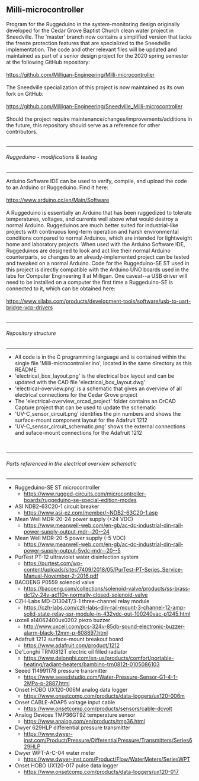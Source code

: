 ## Milli-microcontroller  

  Program for the Ruggeduino in the system-monitoring design originally developed for the Cedar Grove Baptist Church clean water
  project in Sneedville. The 'master' branch now contains a simplified version that lacks the freeze protection features that are
  specialized to the Sneedville implementation. The code and other relevant files will be updated and maintained as part of a
  senior design project for the 2020 spring semester at the following GitHub repository:  
  <br>
  https://github.com/Milligan-Engineering/Milli-microcontroller  
  <br>
  The Sneedville specialization of this project is now maintained as its own fork on GitHub:  
  <br>
  https://github.com/Milligan-Engineering/Sneedville_Milli-microcontroller  
  <br>
  Should the project require maintenance/changes/improvements/additions in the future, this repository should serve as a
  reference for other contributors.  
  <br>

*********************************************************************************************************************************
###### Ruggeduino - modifications & testing
*********************************************************************************************************************************

  Arduino Software IDE can be used to verify, compile, and upload the code to an Arduino or Ruggeduino. Find it here:  
  <br>
  https://www.arduino.cc/en/Main/Software  
  <br>
  A Ruggeduino is essentially an Arduino that has been ruggedized to tolerate temperatures, voltages, and currents well above
  what would destroy a normal Arduino. Ruggeduinos are much better suited for industrial-like projects with continuous long-term
  operation and harsh environmental conditions compared to normal Arduinos, which are intended for lightweight home and
  laboratory projects. When used with the Arduino Software IDE, Ruggeduinos are designed to look and act like their normal
  Arduino counterparts, so changes to an already-implemented project can be tested and tweaked on a normal Arduino. Code for the
  Ruggeduino-SE ST used in this project is directly compatible with the Arduino UNO boards used in the labs for Computer
  Engineering II at Milligan. One caveat--a USB driver will need to be installed on a computer the first time a Ruggeduino-SE is
  connected to it, which can be obtained here:  
  <br>
  https://www.silabs.com/products/development-tools/software/usb-to-uart-bridge-vcp-drivers  
  <br>

*********************************************************************************************************************************
###### Repository structure
*********************************************************************************************************************************

  - All code is in the C programming language and is contained within the single file 'Milli-microcontroller.ino', located in the
    same directory as this README  
  - 'electrical_box_layout.png' is the electrical box layout and can be updated with the CAD file 'electrical_box_layout.dwg'  
  - 'electrical-overview.png' is a schematic that gives an overview of all electrical connections for the Cedar Grove project  
  - The 'electrical-overview_orcad_project' folder contains an OrCAD Capture project that can be used to update the schematic  
  - 'UV-C_sensor_circuit.png' identifies the pin numbers and shows the surface-mount component layout for the Adafruit 1212  
  - 'UV-C_sensor_circuit_schematic.png' shows the external connections and suface-mount connections for the Adafruit 1212  
  <br>

*********************************************************************************************************************************
###### Parts referenced in the electrical overview schematic
*********************************************************************************************************************************

  - Ruggeduino-SE ST microcontroller
      - https://www.rugged-circuits.com/microcontroller-boards/ruggeduino-se-special-edition-mpdes
  - ASI NDB2-63C20-1 circuit breaker
      - https://www.asi-ez.com/member/~NDB2-63C20-1.asp
  - Mean Well MDR-20-24 power supply (+24 VDC)
      - https://www.meanwell-web.com/en-gb/ac-dc-industrial-din-rail-power-supply-output-mdr--20--24
  - Mean Well MDR-20-5 power supply (-5 VDC)
      - https://www.meanwell-web.com/en-gb/ac-dc-industrial-din-rail-power-supply-output-5vdc-mdr--20--5
  - PurTest PT-12 ultraviolet water disinfection system
      - https://purtest.com/wp-content/uploads/sites/7409/2018/05/PurTest-PT-Series_Service-Manual-November-2-2016.pdf
  - BACOENG P0559 solenoid valve
      - https://bacoeng.com/collections/solenoid-valve/products/ss-brass-dc12v-24v-ac110v-normally-closed-solenoid-valve
  - CZH-Labs MD-D1304T/3-1 three-channel relay module
      - https://czh-labs.com/czh-labs-din-rail-mount-3-channel-12-amp-solid-state-relay-ssr-module-in-432vdc-out-100240vac-p1245.html
  - uxcell a14062400ux0202 piezo buzzer
      - http://www.uxcell.com/pcs-324v-85db-sound-electronic-buzzer-alarm-black-12mm-p-608897.html
  - Adafruit 1212 surface-mount breakout board
      - https://www.adafruit.com/product/1212
  - De'Longhi TRN0812T electric oil filled radiator
      - https://www.delonghi.com/en-us/products/comfort/portable-heating/radiant-heaters/bambino-trn0812t-0105086103
  - Seeed 114991178 pressure transmitter
      - https://www.seeedstudio.com/Water-Pressure-Sensor-G1-4-1-2MPa-p-2887.html
  - Onset HOBO UX120-006M analog data logger
      - https://www.onsetcomp.com/products/data-loggers/ux120-006m
  - Onset CABLE-ADAP5 voltage input cable
      - https://www.onsetcomp.com/products/sensors/cable-dcvolt
  - Analog Devices TMP36GT9Z temperature sensor
      - https://www.analog.com/en/products/tmp36.html
  - Dwyer 629HLP differential pressure transmitter
      - https://www.dwyer-inst.com/Product/Pressure/DifferentialPressure/Transmitters/Series629HLP
  - Dwyer WPT-A-C-04 water meter
      - https://www.dwyer-inst.com/Product/Flow/WaterMeters/SeriesWPT
  - Onset HOBO UX120-017 pulse data logger
      - https://www.onsetcomp.com/products/data-loggers/ux120-017